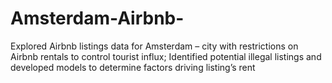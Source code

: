 # Amsterdam-Airbnb-
Explored Airbnb listings data for Amsterdam – city with restrictions on Airbnb rentals to control tourist influx; Identified potential illegal listings and developed models to determine factors driving listing’s rent
